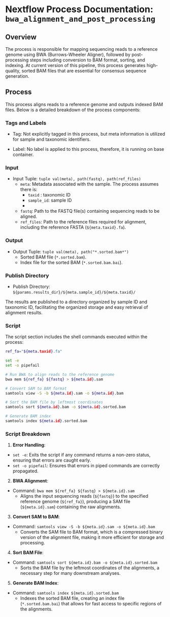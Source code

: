 # Nextflow Process Documentation: `bwa_alignment_and_post_processing`

## Overview

The process is responsible for mapping sequencing reads to a reference genome using BWA (Burrows-Wheeler Aligner), followed by post-processing steps including conversion to BAM format, sorting, and indexing. At current version of this pipeline, this process generates high-quality, sorted BAM files that are essential for consensus sequence generation.

## Process

This process aligns reads to a reference genome and outputs indexed BAM files. Below is a detailed breakdown of the process components:

### Tags and Labels

- Tag: Not explicitly tagged in this process, but meta information is utilized for sample and taxonomic identifiers.

- Label: No label is applied to this process, therefore, it is running on base container.

### Input

- Input Tuple: `tuple val(meta), path(fastq), path(ref_files)`
  - `meta`: Metadata associated with the sample. The process assumes there is:
    - `taxid` : taxonomic ID
    - `sample_id`: sample ID
    - 
  - `fastq`: Path to the FASTQ file(s) containing sequencing reads to be aligned.
  - `ref_files`: Path to the reference files required for alignment, including the reference FASTA (`${meta.taxid}.fa`).

### Output

- Output Tuple: `tuple val(meta), path("*.sorted.bam*")`
  - Sorted BAM file (`*.sorted.bam`).
  - Index file for the sorted BAM (`*.sorted.bam.bai`).

### Publish Directory

- Publish Directory: `${params.results_dir}/${meta.sample_id}/${meta.taxid}/`

The results are published to a directory organized by sample ID and taxonomic ID, facilitating the organized storage and easy retrieval of alignment results.

### Script

The script section includes the shell commands executed within the process:

```bash
ref_fa="${meta.taxid}.fa"

set -e
set -o pipefail

# Run BWA to align reads to the reference genome
bwa mem ${ref_fa} ${fastq} > ${meta.id}.sam

# Convert SAM to BAM format
samtools view -S -b ${meta.id}.sam -o ${meta.id}.bam

# Sort the BAM file by leftmost coordinates
samtools sort ${meta.id}.bam -o ${meta.id}.sorted.bam

# Generate BAM index
samtools index ${meta.id}.sorted.bam
```

### Script Breakdown

1. **Error Handling**:

- `set -e`: Exits the script if any command returns a non-zero status, ensuring that errors are caught early.
- `set -o pipefail`: Ensures that errors in piped commands are correctly propagated.

2. **BWA Alignment**:

- Command: `bwa mem ${ref_fa} ${fastq} > ${meta.id}.sam`
  - Aligns the input sequencing reads (`${fastq}`) to the specified reference genome (`${ref_fa}`), producing a SAM file (`${meta.id}.sam`) containing the raw alignments.

3. **Convert SAM to BAM**:

- Command: `samtools view -S -b ${meta.id}.sam -o ${meta.id}.bam`
  - Converts the SAM file to BAM format, which is a compressed binary version of the alignment file, making it more efficient for storage and processing.

4. **Sort BAM File**:

- Command: `samtools sort ${meta.id}.bam -o ${meta.id}.sorted.bam`
  - Sorts the BAM file by the leftmost coordinates of the alignments, a necessary step for many downstream analyses.

5. **Generate BAM Index**:

- Command: `samtools index ${meta.id}.sorted.bam`
  - Indexes the sorted BAM file, creating an index file (`*.sorted.bam.bai`) that allows for fast access to specific regions of the alignments.

